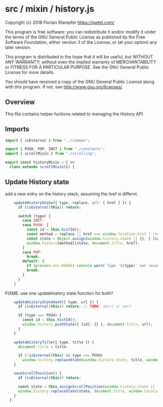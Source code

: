 # src / mixin / history.js
Copyright (c) 2018 Florian Klampfer <https://qwtel.com/>

This program is free software: you can redistribute it and/or modify
it under the terms of the GNU General Public License as published by
the Free Software Foundation, either version 3 of the License, or
(at your option) any later version.

This program is distributed in the hope that it will be useful,
but WITHOUT ANY WARRANTY; without even the implied warranty of
MERCHANTABILITY or FITNESS FOR A PARTICULAR PURPOSE.  See the
GNU General Public License for more details.

You should have received a copy of the GNU General Public License
along with this program.  If not, see <http://www.gnu.org/licenses/>.

## Overview
This file contains helper funtions related to managing the History API.

## Imports


```js
import { isExternal } from "../common";

import { PUSH, POP, INIT } from "./constants";
import { scrollMixin } from "./scrolling";

export const historyMixin = C =>
  class extends scrollMixin(C) {
```

## Update History state
add a new entry on the history stack, assuming the href is differnt.


```js
    updateHistoryState({ type, replace, url: { href } }) {
      if (isExternal(this)) return;

      switch (type) {
        case INIT:
        case PUSH: {
          const id = this.histId();
          const method = replace || href === window.location.href ? "replaceState" : "pushState";
          const state = Object.assign(window.history.state || {}, { [id]: {} });
          window.history[method](state, document.title, href);
        }
        case POP:
          break;
        default: {
          if (process.env.DEBUG) console.warn(`Type '${type}' not reconginzed?`);
          break;
        }
      }
    }
```

FIXME: use one updatehistory state function for both?


```js
    updateHistoryStateHash({ type, url }) {
      if (isExternal(this)) return; // TODO: abort or not?

      if (type === PUSH) {
        const id = this.histId();
        window.history.pushState({ [id]: {} }, document.title, url);
      }
    }

    updateHistoryTitle({ type, title }) {
      document.title = title;

      if (!isExternal(this) && type === PUSH)
        window.history.replaceState(window.history.state, title, window.location);
    }

    saveScrollPosition() {
      if (isExternal(this)) return;

      const state = this.assignScrollPosition(window.history.state || {});
      window.history.replaceState(state, document.title, window.location);
    }
  };
```


